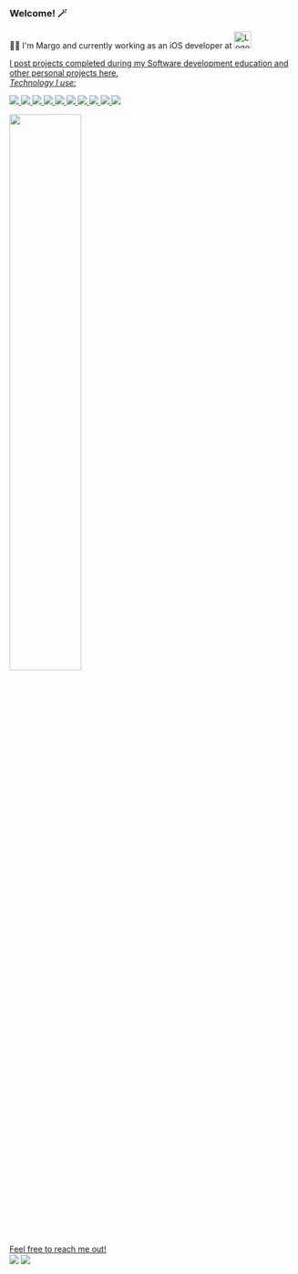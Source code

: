 ### Welcome! 🪄

👩‍💻 I'm Margo and currently working as an iOS developer at <a href="https://www.9292.nl"> <img src="https://www.9292.nl/static/images/layout/9292logo.svg" alt="Logo" width="30" height="30">

I post projects completed during my Software development education and other personal projects here.</br>
_Technology I use:_

<img src="https://img.shields.io/badge/-Swift-orange"> <img src="https://img.shields.io/badge/-Objective--C-blueviolet"> <img src="https://img.shields.io/badge/-SwiftUI-green"> <img src="https://img.shields.io/badge/-Combine-purple"> <img src="https://img.shields.io/badge/-UIKit-blue">  <img src="https://img.shields.io/badge/-Realm-violet"> <img src="https://img.shields.io/badge/-Firebase-yellow"> <img src="https://img.shields.io/badge/-Dart-black"> <img src="https://img.shields.io/badge/-Flutter-darkblue"> <img src="https://img.shields.io/badge/-REST APIs-lightgrey">

<a href="https://github.com/r28611"> 
<img 
align="center" 
width="50%" 
src="https://github-readme-stats.vercel.app/api?username=r28611&theme=github_light&show_icons=true"/></br></br>

Feel free to reach me out! </br><a href= "https://www.linkedin.com/in/margonovokh/"><img align=center src="https://img.shields.io/badge/linkedin-%230077B5.svg?&logo=linkedin&logoColor=white" /></a>  <a href="mailto:margo.novokh@gmail.com"><img align=center src="https://img.shields.io/badge/gmail-D14836?&logo=gmail&logoColor=white" /></a> 

<!-- 📫 How to reach me: margo.novokh@gmail.com -->
